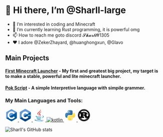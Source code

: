 # 👋 Hi there, I’m @Sharll-large

- 👀 I’m interested in coding and Minecraft
- 🌱 I’m currently learning Rust programming, it is powerful omg
- 📫 How to reach me goto discord 𝓢𝓱𝓪𝓻𝓵𝓵#1305
- ❤ I adore @ZekerZhayard, @huanghongxun, @Glavo

## Main Projects
#### [First Minecraft Launcher](https://github.com/Sharll-large/FMCL) - My first and greatest big project, my target is to make a stable, powerful and lite minecraft launcher.
#### [Pok Script](https://github.com/Sharll-large/Pok-Script) - A simple Interpretive language with simpile grammer.

<!---
Sharll-large/Sharll-large is a ✨ special ✨ repository because its `README.md` (this file) appears on your GitHub profile.
You can click the Preview link to take a look at your changes.
--->

<h3 align="left">My Main Languages and Tools:</h3>
<p align="left"> <a href="https://www.cprogramming.com/" target="_blank" rel="noreferrer"> <img src="https://raw.githubusercontent.com/devicons/devicon/master/icons/c/c-original.svg" alt="c" width="40" height="40"/> </a> <a href="https://www.w3schools.com/cpp/" target="_blank" rel="noreferrer"> <img src="https://raw.githubusercontent.com/devicons/devicon/master/icons/cplusplus/cplusplus-original.svg" alt="cplusplus" width="40" height="40"/> </a> <a href="https://www.java.com" target="_blank" rel="noreferrer"> <img src="https://raw.githubusercontent.com/devicons/devicon/master/icons/java/java-original.svg" alt="java" width="40" height="40"/> </a> <a href="https://kotlinlang.org" target="_blank" rel="noreferrer"> <img src="https://www.vectorlogo.zone/logos/kotlinlang/kotlinlang-icon.svg" alt="kotlin" width="40" height="40"/> </a> <a href="https://www.python.org" target="_blank" rel="noreferrer"> <img src="https://raw.githubusercontent.com/devicons/devicon/master/icons/python/python-original.svg" alt="python" width="40" height="40"/> </a><a href="https://www.rust-lang.org" target="_blank" rel="noreferrer"> <img src="https://raw.githubusercontent.com/devicons/devicon/master/icons/rust/rust-plain.svg" alt="rust" width="40" height="40"/> </a> </p>

![Sharll's GitHub stats](https://github-readme-stats.vercel.app/api?username=sharll-large&show_icons=true&theme=dracula)
